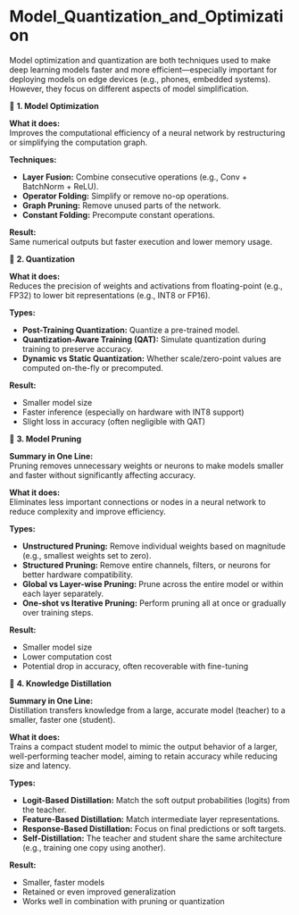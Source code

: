 # Model_Quantization_and_Optimization
Model optimization and quantization are both techniques used to make deep learning models faster and more efficient—especially important for deploying models on edge devices (e.g., phones, embedded systems). However, they focus on different aspects of model simplification.

📌 **1. Model Optimization**

**What it does:**  
Improves the computational efficiency of a neural network by restructuring or simplifying the computation graph.

**Techniques:**
- **Layer Fusion:** Combine consecutive operations (e.g., Conv + BatchNorm + ReLU).
- **Operator Folding:** Simplify or remove no-op operations.
- **Graph Pruning:** Remove unused parts of the network.
- **Constant Folding:** Precompute constant operations.

**Result:**  
Same numerical outputs but faster execution and lower memory usage.


📌 **2. Quantization**

**What it does:**  
Reduces the precision of weights and activations from floating-point (e.g., FP32) to lower bit representations (e.g., INT8 or FP16).

**Types:**
- **Post-Training Quantization:** Quantize a pre-trained model.
- **Quantization-Aware Training (QAT):** Simulate quantization during training to preserve accuracy.
- **Dynamic vs Static Quantization:** Whether scale/zero-point values are computed on-the-fly or precomputed.

**Result:**  
- Smaller model size  
- Faster inference (especially on hardware with INT8 support)  
- Slight loss in accuracy (often negligible with QAT)

📌 **3. Model Pruning**

**Summary in One Line:**  
Pruning removes unnecessary weights or neurons to make models smaller and faster without significantly affecting accuracy.

**What it does:**  
Eliminates less important connections or nodes in a neural network to reduce complexity and improve efficiency.

**Types:**
- **Unstructured Pruning:** Remove individual weights based on magnitude (e.g., smallest weights set to zero).
- **Structured Pruning:** Remove entire channels, filters, or neurons for better hardware compatibility.
- **Global vs Layer-wise Pruning:** Prune across the entire model or within each layer separately.
- **One-shot vs Iterative Pruning:** Perform pruning all at once or gradually over training steps.

**Result:**  
- Smaller model size  
- Lower computation cost  
- Potential drop in accuracy, often recoverable with fine-tuning

📌 **4. Knowledge Distillation**

**Summary in One Line:**  
Distillation transfers knowledge from a large, accurate model (teacher) to a smaller, faster one (student).

**What it does:**  
Trains a compact student model to mimic the output behavior of a larger, well-performing teacher model, aiming to retain accuracy while reducing size and latency.

**Types:**
- **Logit-Based Distillation:** Match the soft output probabilities (logits) from the teacher.
- **Feature-Based Distillation:** Match intermediate layer representations.
- **Response-Based Distillation:** Focus on final predictions or soft targets.
- **Self-Distillation:** The teacher and student share the same architecture (e.g., training one copy using another).

**Result:**  
- Smaller, faster models  
- Retained or even improved generalization  
- Works well in combination with pruning or quantization

